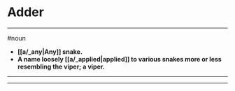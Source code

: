 # Adder
---
#noun
- **[[a/_any|Any]] snake.**
- **A name loosely [[a/_applied|applied]] to various snakes more or less resembling the viper; a viper.**
---
---
